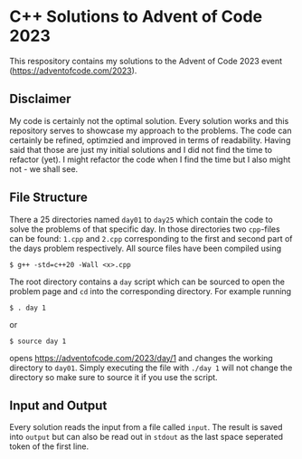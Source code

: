 # C++ Solutions to Advent of Code 2023
This respository contains my solutions to the Advent of Code 2023 event (https://adventofcode.com/2023).

## Disclaimer
My code is certainly not the optimal solution. Every solution works and this repository serves to showcase
my approach to the problems. The code can certainly be refined, optimzied and improved in terms of readability.
Having said that those are just my initial solutions and I did not find the time to refactor (yet). I might refactor
the code when I find the time but I also might not - we shall see.

## File Structure
There a 25 directories named `day01` to `day25` which contain the code to solve the problems of that
specific day. In those directories two `cpp`-files can be found: `1.cpp` and `2.cpp` corresponding
to the first and second part of the days problem respectively.
All source files have been compiled using

    $ g++ -std=c++20 -Wall <x>.cpp

The root directory contains a `day` script which can be sourced to open the problem page and `cd` into the 
corresponding directory. For example running

    $ . day 1

or

    $ source day 1

opens https://adventofcode.com/2023/day/1 and changes the working directory to `day01`. Simply executing the file 
with `./day 1` will not change the directory so make sure to source it if you use the script.


## Input and Output
Every solution reads the input from a file called `input`. The result is saved into `output` but 
can also be read out in `stdout` as the last space seperated token of the first line.
